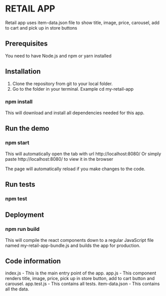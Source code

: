 # RETAIL APP

Retail app uses item-data.json file to show title, image, price, carousel, add to cart and pick up in store buttons

## Prerequisites

 You need to have Node.js and npm or yarn installed

## Installation

1) Clone the repository from git to your local folder.
2) Go to the folder in your terminal. Example cd my-retail-app
### npm install
This will download and install all dependencies needed for this app.

## Run the demo

### npm start

 This will automatically open the tab with url http://localhost:8080/
 Or simply paste http://localhost:8080/ to view it in the browser

The page will automatically reload if you make changes to the code.

## Run tests

### npm test

## Deployment

### npm run build

This will compile the react components down to a regular JavaScript file named my-retail-app-bundle.js and builds the app for production.

## Code information

index.js - This is the main entry point of the app.
app.js - This component renders title, image, price, pick up in store button, add to cart button and carousel.
app.test.js - This contains all tests.
item-data.json - This contains all the data.
